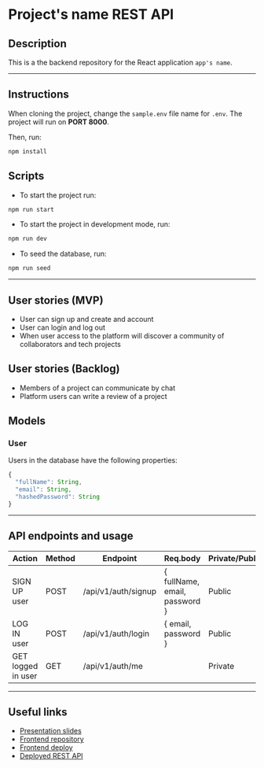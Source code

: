 # Project's name REST API

## Description

This is a the backend repository for the React application `app's name`.

---

## Instructions

When cloning the project, change the <code>sample.env</code> file name for <code>.env</code>. The project will run on **PORT 8000**.

Then, run:

```bash
npm install
```

## Scripts

- To start the project run:

```bash
npm run start
```

- To start the project in development mode, run:

```bash
npm run dev
```

- To seed the database, run:

```bash
npm run seed
```

---

## User stories (MVP)

- User can sign up and create and account
- User can login and log out
- When user access to the platform will discover a community of collaborators and tech projects
## User stories (Backlog)

- Members of a project can communicate by chat
- Platform users can write a review of a project

## Models

### User

Users in the database have the following properties:

```js
{
  "fullName": String,
  "email": String,
  "hashedPassword": String
}
```

---

## API endpoints and usage

| Action             | Method | Endpoint            | Req.body                      | Private/Public |
| ------------------ | ------ | ------------------- | ----------------------------- | -------------- |
| SIGN UP user       | POST   | /api/v1/auth/signup | { fullName, email, password } | Public         |
| LOG IN user        | POST   | /api/v1/auth/login  | { email, password }           | Public         |
| GET logged in user | GET    | /api/v1/auth/me     |                               | Private        |

---

## Useful links

- [Presentation slides]()
- [Frontend repository]()
- [Frontend deploy]()
- [Deployed REST API]()
